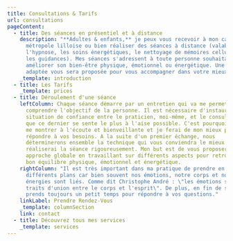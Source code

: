 ```yaml
---
title: Consultations & Tarifs
url: consultations
pageContent:
  - title: Des séances en présentiel et à distance
    description: "**Adultes & enfants,** je peux vous recevoir à mon cabinet dans la
      métropole lilloise ou bien réaliser des séances à distance (valable pour
      l'hypnose, les soins énergétiques, le nettoyage de mémoires cellulaires et
      les guidances). Mes séances s'adressent à toute personne souhaitant
      améliorer son bien-être physique, émotionnel ou énergétique. Une réponse
      adaptée vous sera proposée pour vous accompagner dans votre mieux-être."
    _template: introduction
  - title: Les Tarifs
    _template: prices
  - title: Déroulement d'une séance
    leftColumn: Chaque séance démarre par un entretien qui va me permettre de
      comprendre l'objectif de la personne. Il est nécessaire d'instaurer une
      situation de confiance entre le praticien, moi-même, et le consultant pour
      que ce dernier se sente le plus à l'aise possible. C'est pourquoi je sais
      me montrer à l'écoute et bienveillante et je ferai de mon mieux pour
      répondre à vos besoins. A la suite d'un premier échange, nous
      déterminerons ensemble la technique qui vous conviendra le mieux et je
      réaliserai la séance rigoureusement. Mon but est de vous proposer une
      approche globale en travaillant sur différents aspects pour retrouver un
      bon équilibre physique, émotionnel et énergétique.
    rightColumn: "Il est très important dans ma pratique de prendre en compte ces
      différents plans car bien souvent nos émotions, notre corps et nos
      énergies sont liés. Comme dit Christophe André : \"les émotions sont le
      traits d'union entre le corps et l'esprit\". De plus, en fin de séance je
      prends toujours un petit temps pour répondre à vos questions."
    linkLabel: Prendre Rendez-Vous
    _template: columnSection
    link: contact
  - title: Découvrez tous mes services
    _template: services
---
```

